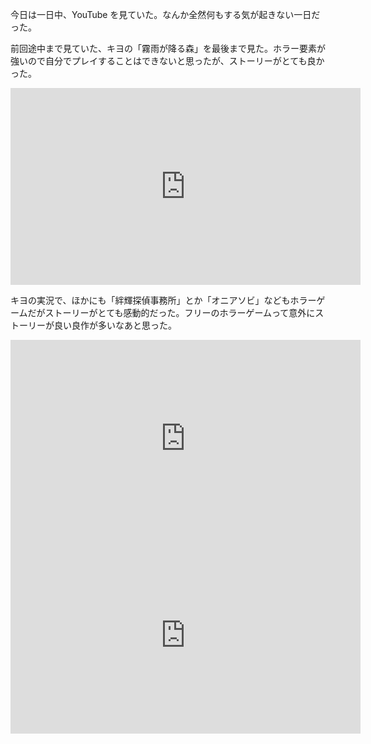 今日は一日中、YouTube を見ていた。なんか全然何もする気が起きない一日だった。

前回途中まで見ていた、キヨの「霧雨が降る森」を最後まで見た。ホラー要素が強いので自分でプレイすることはできないと思ったが、ストーリーがとても良かった。

<iframe width="560" height="315" src="https://www.youtube.com/embed/JtzkxKBiWKQ" frameborder="0" allow="accelerometer; autoplay; encrypted-media; gyroscope; picture-in-picture" allowfullscreen></iframe>

キヨの実況で、ほかにも「絆輝探偵事務所」とか「オニアソビ」などもホラーゲームだがストーリーがとても感動的だった。フリーのホラーゲームって意外にストーリーが良い良作が多いなあと思った。

<iframe width="560" height="315" src="https://www.youtube.com/embed/cQIOQ2yF2nA" frameborder="0" allow="accelerometer; autoplay; encrypted-media; gyroscope; picture-in-picture" allowfullscreen></iframe>

<iframe width="560" height="315" src="https://www.youtube.com/embed/WID6X4LalNo" frameborder="0" allow="accelerometer; autoplay; encrypted-media; gyroscope; picture-in-picture" allowfullscreen></iframe>
